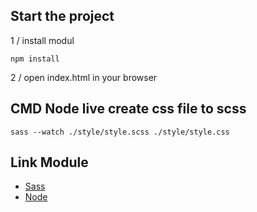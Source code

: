 ## Start the project

1 / install modul
    
    npm install

2 / open index.html in your browser

## CMD Node live create css file to scss 

    sass --watch ./style/style.scss ./style/style.css

## Link Module

+ [Sass](https://sass-lang.com/install)
+ [Node](https://sass-lang.com/install)
